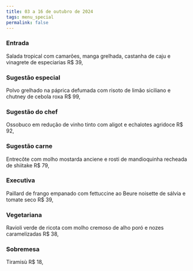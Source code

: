 ```yaml
---
title: 03 a 16 de outubro de 2024
tags: menu_special
permalink: false
---
```

### E﻿ntrada

Salada tropical com camarões, manga grelhada, castanha de caju e vinagrete de especiarias R$ 39,

### Sugestão especial

Polvo grelhado na páprica defumada com risoto de limão siciliano e chutney de cebola roxa R$ 99,

### Sugestão do chef

Ossobuco em redução de vinho tinto com aligot e echalotes agridoce R$ 92,

### Sugestão carne

Entrecôte com molho mostarda anciene e rosti de mandioquinha recheada de shiitake R$ 79,

### Executiva

Paillard de frango empanado com fettuccine ao Beure noisette de sálvia e tomate seco R$ 39,

### **Vegetariana**

Ravioli verde de ricota com molho cremoso de alho poró e nozes caramelizadas R$ 38,

### Sobremesa

Tiramisù R$ 18,